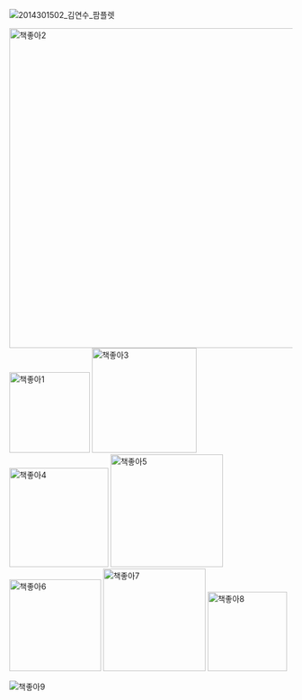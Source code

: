 ![2014301502_김연수_팜플렛](https://github.com/trainingkim/ilovebook/assets/115849283/94e6bd3a-4bef-499e-a77e-b42b7658a32b)

<img width="568" alt="책좋아2" src="https://github.com/trainingkim/ilovebook/assets/115849283/a9236c8d-8dd9-47d0-9b2d-53e975b5aff4">

<img width="143" alt="책좋아1" src="https://github.com/trainingkim/ilovebook/assets/115849283/044b7315-c93e-450e-a0a4-bec52ae8a7e7">

<img width="186" alt="책좋아3" src="https://github.com/trainingkim/ilovebook/assets/115849283/b236650e-939b-44ac-93dd-365461c68e9d">

<img width="176" alt="책좋아4" src="https://github.com/trainingkim/ilovebook/assets/115849283/53dbb002-826e-4921-9e66-2aedeb85e290">

<img width="200" alt="책좋아5" src="https://github.com/trainingkim/ilovebook/assets/115849283/6deaa01a-6ac6-4c17-8da3-d687d1e8432e">

<img width="163" alt="책좋아6" src="https://github.com/trainingkim/ilovebook/assets/115849283/3abaa49a-8990-479b-a2df-3888d190d68e">

<img width="182" alt="책좋아7" src="https://github.com/trainingkim/ilovebook/assets/115849283/111d8af1-77af-401c-8819-3c878862c055">

<img width="141" alt="책좋아8" src="https://github.com/trainingkim/ilovebook/assets/115849283/cf1ebe61-e0d4-4f2d-a691-ccca3b0915e1">

![책좋아9](https://github.com/trainingkim/ilovebook/assets/115849283/8d1b79a7-afa5-488c-80a7-270dde684938)
